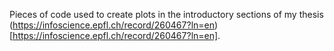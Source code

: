 Pieces of code used to create plots in the introductory sections of my thesis (https://infoscience.epfl.ch/record/260467?ln=en)[https://infoscience.epfl.ch/record/260467?ln=en].
